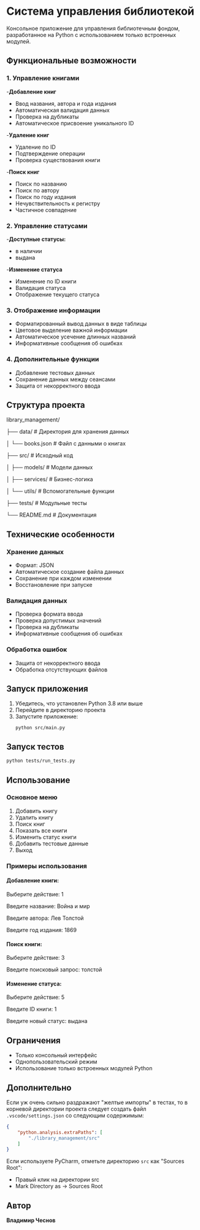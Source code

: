 # Система управления библиотекой

Консольное приложение для управления библиотечным фондом, разработанное на Python с использованием только встроенных модулей.

## Функциональные возможности

### 1. Управление книгами

-**Добавление книг**

- Ввод названия, автора и года издания
- Автоматическая валидация данных
- Проверка на дубликаты
- Автоматическое присвоение уникального ID

-**Удаление книг**

- Удаление по ID
- Подтверждение операции
- Проверка существования книги

-**Поиск книг**

- Поиск по названию
- Поиск по автору
- Поиск по году издания
- Нечувствительность к регистру
- Частичное совпадение

### 2. Управление статусами

-**Доступные статусы:**

- в наличии
- выдана

-**Изменение статуса**

- Изменение по ID книги
- Валидация статуса
- Отображение текущего статуса

### 3. Отображение информации

- Форматированный вывод данных в виде таблицы
- Цветовое выделение важной информации
- Автоматическое усечение длинных названий
- Информативные сообщения об ошибках

### 4. Дополнительные функции

- Добавление тестовых данных
- Сохранение данных между сеансами
- Защита от некорректного ввода

## Структура проекта

library_management/

├── data/ # Директория для хранения данных

│ └── books.json # Файл с данными о книгах

├── src/ # Исходный код

│ ├── models/ # Модели данных

│ ├── services/ # Бизнес-логика

│ └── utils/ # Вспомогательные функции

├── tests/ # Модульные тесты

└── README.md # Документация

## Технические особенности

### Хранение данных

- Формат: JSON
- Автоматическое создание файла данных
- Сохранение при каждом изменении
- Восстановление при запуске

### Валидация данных

- Проверка формата ввода
- Проверка допустимых значений
- Проверка на дубликаты
- Информативные сообщения об ошибках

### Обработка ошибок

- Защита от некорректного ввода
- Обработка отсутствующих файлов

## Запуск приложения

1. Убедитесь, что установлен Python 3.8 или выше
2. Перейдите в директорию проекта
3. Запустите приложение:
   ```
   python src/main.py
   ```

## Запуск тестов

```bash
python tests/run_tests.py
```

## Использование

### Основное меню

1. Добавить книгу
2. Удалить книгу
3. Поиск книг
4. Показать все книги
5. Изменить статус книги
6. Добавить тестовые данные
7. Выход

### Примеры использования

#### Добавление книги:

Выберите действие: 1

Введите название: Война и мир

Введите автора: Лев Толстой

Введите год издания: 1869

#### Поиск книги:

Выберите действие: 3

Введите поисковый запрос: толстой

#### Изменение статуса:

Выберите действие: 5

Введите ID книги: 1

Введите новый статус: выдана

## Ограничения

- Только консольный интерфейс
- Однопользовательский режим
- Использование только встроенных модулей Python

## Дополнительно

Если уж очень сильно раздражают "желтые импорты" в тестах, то в корневой директории проекта следует создать файл `.vscode/settings.json` cо следующим содержимым:

```json
{
    "python.analysis.extraPaths": [
        "./library_management/src"
    ]
}

```

Если используете PyCharm, отметьте директорию `src` как "Sources Root":

* Правый клик на директории src
* Mark Directory as → Sources Root

## Автор

**Владимир Чеснов**
